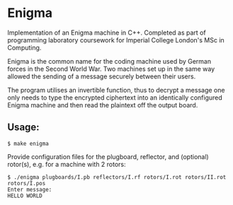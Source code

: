 # Enigma
Implementation of an Enigma machine in C++. Completed as part of programming laboratory coursework for Imperial College London's MSc in Computing.

Enigma is the common name for the coding machine used by German forces in the Second World War. Two machines set up in the same way allowed the sending of a message securely between their users.

The program utilises an invertible function, thus to decrypt a message one only needs to type the encrypted ciphertext into an identically configured Enigma machine and then read the plaintext off the output board.

## Usage:

```
$ make enigma
```

Provide configuration files for the plugboard, reflector, and (optional) rotor(s), e.g. for a machine with 2 rotors:

```
$ ./enigma plugboards/I.pb reflectors/I.rf rotors/I.rot rotors/II.rot rotors/I.pos
Enter message:
HELLO WORLD
```
